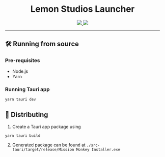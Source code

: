 <h1 align="center">
  Lemon Studios Launcher
</h1>
<p align="center">
  <a href="https://tauri.app">
    <img src="https://img.shields.io/badge/tauri-%2324C8DB.svg?style=for-the-badge&logo=tauri&logoColor=%23FFFFFF">
  </a>
  <a href="https://nextjs.org/">
    <img src="https://img.shields.io/badge/Next-black?style=for-the-badge&logo=next.js&logoColor=white">
  </a>
</p>
<hr>

## 🛠️ Running from source

### Pre-requisites

- Node.js
- Yarn

### Running Tauri app

```sh
yarn tauri dev
```

## 🚀 Distributing

1. Create a Tauri app package using

```sh
yarn tauri build
```

2. Generated package can be found at `./src-tauri/target/release/Mission Monkey Installer.exe`
